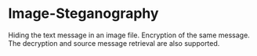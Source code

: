 # Image-Steganography
Hiding the text message in an image file. Encryption of the same message. The decryption and source message retrieval are also supported. 
